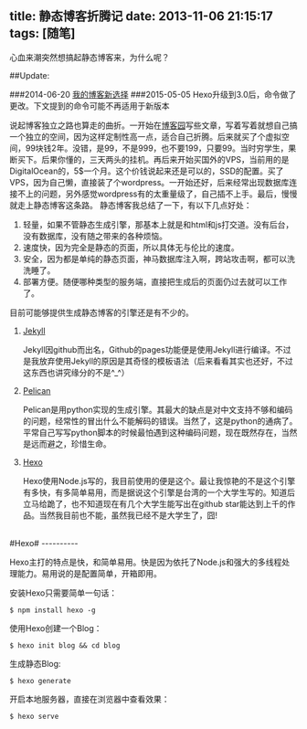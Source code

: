 title: 静态博客折腾记
date: 2013-11-06 21:15:17
tags: [随笔]
---

心血来潮突然想搞起静态博客来，为什么呢？

<!--more-->

##Update:

###2014-06-20 [我的博客新选择](http://scottqian.com/2014/06/20/my_new_choise_for_blogging/)
###2015-05-05 Hexo升级到3.0后，命令做了更改。下文提到的命令可能不再适用于新版本

说起博客独立之路也算走的曲折。一开始在[博客园](http://www.cnblogs.com/qianlifeng)写些文章，写着写着就想自己搞一个独立的空间，因为这样定制性高一点，适合自己折腾。后来就买了个虚拟空间，99块钱2年。没错，是99，不是999，也不要199，只要99。当时穷学生，果断买下。后果你懂的，三天两头的挂机。再后来开始买国外的VPS，当前用的是DigitalOcean的，5$一个月。这个价钱说起来还是可以的，SSD的配置。买了VPS，因为自己懒，直接装了个wordpress。一开始还好，后来经常出现数据库连接不上的问题，另外感觉wordpress有的太重量级了，自己插不上手。最后，慢慢就走上静态博客这条路。
静态博客我总结了一下，有以下几点好处：  

1. 轻量，如果不管静态生成引擎，那基本上就是和html和js打交道。没有后台，没有数据库，没有随之带来的各种烦恼。
2. 速度快，因为完全是静态的页面，所以具体无与伦比的速度。  
3. 安全，因为都是单纯的静态页面，神马数据库注入啊，跨站攻击啊，都可以洗洗睡了。
4. 部署方便。随便哪种类型的服务端，直接把生成后的页面仍过去就可以工作了。

目前可能够提供生成静态博客的引擎还是有不少的。  

1. [Jekyll](http://jekyllrb.com/)
	
	Jekyll因github而出名，Github的pages功能便是使用Jekyll进行编译。不过是我放弃使用Jekyll的原因是其奇怪的模板语法（后来看看其实也还好，不过这东西也讲究缘分的不是^_^）  

2. [Pelican](http://getpelican.com)
	
	Pelican是用python实现的生成引擎。其最大的缺点是对中文支持不够和编码的问题，经常性的冒出什么不能解码的错误。当然了，这是python的通病了。平常自己写写python脚本的时候最怕遇到这种编码问题，现在既然存在，当然是远而避之，珍惜生命。  

3. [Hexo](http://zespia.tw/hexo/)

	Hexo使用Node.js写的，我目前使用的便是这个。最让我惊艳的不是这个引擎有多快，有多简单易用，而是据说这个引擎是台湾的一个大学生写的。知道后立马给跪了，也不知道现在有几个大学生能写出在github star能达到上千的作品。当然我目前也不能，虽然我已经不是大学生了，囧!  

<br/>
#Hexo#
----------


Hexo主打的特点是快，和简单易用。快是因为依托了Node.js和强大的多线程处理能力。易用说的是配置简单，开箱即用。
	
安装Hexo只需要简单一句话：
```
$ npm install hexo -g
```

使用Hexo创建一个Blog：
```
$ hexo init blog && cd blog
```

生成静态Blog:
```
$ hexo generate
```

开启本地服务器，直接在浏览器中查看效果：
```
$ hexo serve
```
